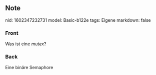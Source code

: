 ## Note
nid: 1602347232731
model: Basic-b122e
tags: Eigene
markdown: false

### Front
Was ist eine <i>mutex</i>?

### Back
Eine binäre Semaphore
